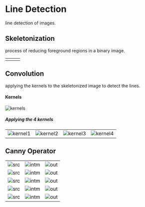 # Line Detection
line detection of images.

## Skeletonization
process of reducing foreground regions in a binary image.
<table>
<tr>
<td><img src="https://github.com/heshanera/lineDetection/blob/master/imgs/inputImages/lines.gif" alt="" > </td>
<td><img src="https://github.com/heshanera/lineDetection/blob/master/imgs/arw.png" alt="" > </td>
<td><img src="https://github.com/heshanera/lineDetection/blob/master/imgs/skdtest1.png" alt="" > </td>
</tr>
</table>

## Convolution
applying the kernels to the skeletonized image to detect the lines.

#### Kernels
![kernels](https://github.com/heshanera/lineDetection/blob/master/imgs/kernels.png)

##### Applying the 4 kernels
<table>
<tr>
<td><img src="https://github.com/heshanera/lineDetection/blob/master/imgs/result1.png" alt="kernel1" > </td>
<td><img src="https://github.com/heshanera/lineDetection/blob/master/imgs/result2.png" alt="kernel2" > </td>
<td><img src="https://github.com/heshanera/lineDetection/blob/master/imgs/result3.png" alt="kernel3" > </td>
<td><img src="https://github.com/heshanera/lineDetection/blob/master/imgs/result4.png" alt="kernel4" > </td>
</tr>
</table>

## Canny Operator

<table>

<tr>
<td>
 <img src="https://github.com/heshanera/lineDetection/blob/master/imgs/inputImages/i1.gif" alt="src" >
</td>
<td>
 <img src="https://github.com/heshanera/lineDetection/blob/master/imgs/cannyIntOut1.png" alt="intm">
</td>
<td>
 <img src="https://github.com/heshanera/lineDetection/blob/master/imgs/cannyOut1.png" alt="out">
</td>
</tr>

<tr>
<td>
 <img src="https://github.com/heshanera/lineDetection/blob/master/imgs/inputImages/i2.gif" alt="src" >
</td>
<td>
 <img src="https://github.com/heshanera/lineDetection/blob/master/imgs/cannyIntOut2.png" alt="intm">
</td>
<td>
 <img src="https://github.com/heshanera/lineDetection/blob/master/imgs/cannyOut2.png" alt="out">
</td>
</tr>

<tr>
<td>
 <img src="https://github.com/heshanera/lineDetection/blob/master/imgs/inputImages/i3.gif" alt="src" >
</td>
<td>
 <img src="https://github.com/heshanera/lineDetection/blob/master/imgs/cannyIntOut3.png" alt="intm">
</td>
<td>
 <img src="https://github.com/heshanera/lineDetection/blob/master/imgs/cannyOut3.png" alt="out">
</td>
</tr>

<tr>
<td>
 <img src="https://github.com/heshanera/lineDetection/blob/master/imgs/inputImages/i4.gif" alt="src" >
</td>
<td>
 <img src="https://github.com/heshanera/lineDetection/blob/master/imgs/cannyIntOut4.png" alt="intm">
</td>
<td>
 <img src="https://github.com/heshanera/lineDetection/blob/master/imgs/cannyOut4.png" alt="out">
</td>
</tr>

<tr>
<td>
 <img src="https://github.com/heshanera/lineDetection/blob/master/imgs/inputImages/i5.gif" alt="src" >
</td>
<td>
 <img src="https://github.com/heshanera/lineDetection/blob/master/imgs/cannyIntOut5.png" alt="intm">
</td>
<td>
 <img src="https://github.com/heshanera/lineDetection/blob/master/imgs/cannyOut5.png" alt="out">
</td>
</tr>

</table>
